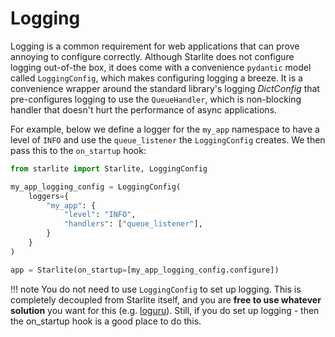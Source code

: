 # Logging

Logging is a common requirement for web applications that can prove annoying to configure correctly. Although Starlite
does not configure logging out-of-the box, it does come with a convenience `pydantic` model called `LoggingConfig`,
which makes configuring
logging a breeze. It is a convenience wrapper around the standard library's logging _DictConfig_ that pre-configures
logging
to use the `QueueHandler`, which is non-blocking handler that doesn't hurt the performance of async applications.

For example, below we define a logger for the `my_app` namespace to have a level of `INFO` and use the `queue_listener`
the `LoggingConfig` creates. We then pass this to the `on_startup` hook:

```python
from starlite import Starlite, LoggingConfig

my_app_logging_config = LoggingConfig(
    loggers={
        "my_app": {
            "level": "INFO",
            "handlers": ["queue_listener"],
        }
    }
)

app = Starlite(on_startup=[my_app_logging_config.configure])
```

<!-- prettier-ignore -->
!!! note
    You do not need to use `LoggingConfig` to set up logging. This is completely decoupled from Starlite itself, and
    you are **free to use whatever solution** you want for this (e.g. [loguru](https://github.com/Delgan/loguru)).
    Still, if you do set up logging - then the on_startup hook is a good place to do this.
